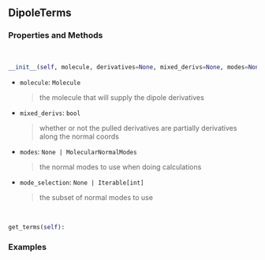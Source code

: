 ## <a id="Psience.VPT2.Terms.DipoleTerms">DipoleTerms</a>


### Properties and Methods
<a id="Psience.VPT2.Terms.DipoleTerms.__init__" class="docs-object-method">&nbsp;</a>
```python
__init__(self, molecule, derivatives=None, mixed_derivs=None, modes=None, mode_selection=None, logger=None, parallelizer=None, checkpointer=None): 
```

- `molecule`: `Molecule`
    >the molecule that will supply the dipole derivatives
- `mixed_derivs`: `bool`
    >whether or not the pulled derivatives are partially derivatives along the normal coords
- `modes`: `None | MolecularNormalModes`
    >the normal modes to use when doing calculations
- `mode_selection`: `None | Iterable[int]`
    >the subset of normal modes to use

<a id="Psience.VPT2.Terms.DipoleTerms.get_terms" class="docs-object-method">&nbsp;</a>
```python
get_terms(self): 
```

### Examples


